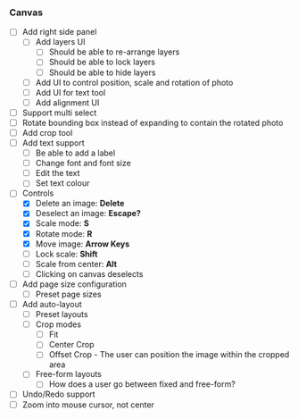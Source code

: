 ### Canvas

- [ ] Add right side panel
	- [ ] Add layers UI
		- [ ] Should be able to re-arrange layers
		- [ ] Should be able to lock layers
		- [ ] Should be able to hide layers
	- [ ] Add UI to control position, scale and rotation of photo
	- [ ] Add UI for text tool
	- [ ] Add alignment UI
- [ ] Support multi select
- [ ]  Rotate bounding box instead of expanding to contain the rotated photo
- [ ] Add crop tool
- [ ] Add text support
	- [ ] Be able to add a label
	- [ ] Change font and font size
	- [ ] Edit the text
	- [ ] Set text colour
- [ ] Controls
	- [x] Delete an image: **Delete**
	- [x] Deselect an image: **Escape?**
	- [x] Scale mode: **S**
	- [x] Rotate mode: **R**
	- [x] Move image: **Arrow Keys**
	- [ ] Lock scale: **Shift**
	- [ ] Scale from center: **Alt**
	- [ ] Clicking on canvas deselects
- [ ] Add page size configuration
	- [ ] Preset page sizes
- [ ] Add auto-layout
	- [ ] Preset layouts
	- [ ] Crop modes
		- [ ] Fit
		- [ ] Center Crop
		- [ ] Offset Crop - The user can position the image within the cropped area
	- [ ] Free-form layouts
		- [ ] How does a user go between fixed and free-form?
- [ ] Undo/Redo support
- [ ] Zoom into mouse cursor, not center